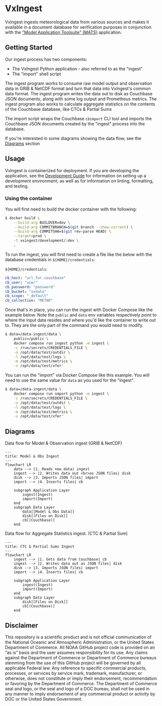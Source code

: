 # VxIngest

VxIngest ingests meteorological data from various sources and makes it available in a document database for verification purposes in conjunction with the ["Model Application Toolsuite" (MATS)](https://github.com/noaa-gsl/MATS) application.

## Getting Started

Our ingest process has two components:

* The VxIngest Python application - also referred to as the "ingest"
* The "import" shell script

The ingest program works to consume raw model output and observation data in GRIB & NetCDF format and turn that data into VxIngest's common data format. The ingest program writes the data out to disk as Couchbase JSON documents, along with some log output and Prometheus metrics. The ingest program also works to calculate aggregate statistics on the contents of the Couchbase database, like CTCs & Partial Sums

The import script wraps the Couchbase `cbimport` CLI tool and imports the Couchbase JSON documents created by the "ingest" process into the database.

If you're interested in some diagrams showing the data flow, see the [Diagrams](#diagrams) section

## Usage

VxIngest is containerized for deployment. If you are developing the application, see the [Development Guide](docs/development-guide.md) for information on setting up a development environment; as well as for information on linting, formatting, and testing.

### Using the container

You will first need to build the docker container with the following:

```bash
$ docker build \
    --build-arg BUILDVER=dev \
    --build-arg COMMITBRANCH=$(git branch --show-current) \
    --build-arg COMMITSHA=$(git rev-parse HEAD) \
    --target=prod \
    -t vxingest/development/:dev \
    .
```

To run the ingest, you will first need to create a file like the below with the database credentials in `${HOME}/credentials`:

`${HOME}/credentials`:

```yaml
cb_host: "url.for.couchbase"
cb_user: "user"
cb_password: "password"
cb_bucket: "vxdata"
cb_scope: "_default"
cb_collection: "METAR"
```

Once that's in place, you can run the ingest with Docker Compose like the example below. Note the `public` and `data` env variables respectively point to where the input data resides and where you'd like the container to write out to. They are the only part of the command you would need to modify.

```bash
$ data=/data-ingest/data \
    public=/public \
    docker compose run ingest python -m ingest \
    -c /run/secrets/CREDENTIALS_FILE \
    -o /opt/data/test/outdir \
    -l /opt/data/test/logs \
    -m /opt/data/test/metrics \
    -x /opt/data/test/xfer"
```

You can run the "import" via Docker Compose like this example. You will need to use the same value for `data` as you used for the "ingest".

```bash
$ data=/data-ingest/data \
    docker compose run import python -m ingest \
    -c /run/secrets/CREDENTIALS_FILE \
    -o /opt/data/test/outdir \
    -l /opt/data/test/logs \
    -m /opt/data/test/metrics \
    -x /opt/data/test/xfer"
```

## Diagrams

Data flow for Model & Observation ingest (GRIB & NetCDF)

```mermaid
---
title: Model & Obs Ingest
---
flowchart LR
    data --> |1. Reads new data| ingest
    ingest --> |2. Writes data out <br>as JSON files| disk
    disk --> |3. Imports JSON files| import
    import --> |4. Inserts files| cb

    subgraph Application Layer
        ingest(Ingest)
        import(Import)
    end
    subgraph Data Layer
        data[[Model & Obs Data]]
        disk[[Files on Disk]]
        cb[(Couchbase)]
    end
```

Data flow for Aggregate Statistics ingest. (CTC & Partial Sum)

```mermaid
---
title: CTC & Partial Sums Ingest
---
flowchart LR
    ingest --> |1. Gets data from Couchbase| cb
    ingest --> |2. Writes data out as JSON files| disk
    disk --> |3. Imports JSON files| import
    import --> |4. Inserts files| cb

    subgraph Application Layer
        ingest(Ingest)
        import(Import)
    end
    subgraph Data Layer
        disk[[Files on Disk]]
        cb[(Couchbase)]
    end
```

## Disclaimer

This repository is a scientific product and is not official communication of the National Oceanic and Atmospheric Administration, or the United States Department of Commerce. All NOAA GitHub project code is provided on an “as is” basis and the user assumes responsibility for its use. Any claims against the Department of Commerce or Department of Commerce bureaus stemming from the use of this GitHub project will be governed by all applicable Federal law. Any reference to specific commercial products, processes, or services by service mark, trademark, manufacturer, or otherwise, does not constitute or imply their endorsement, recommendation or favoring by the Department of Commerce. The Department of Commerce seal and logo, or the seal and logo of a DOC bureau, shall not be used in any manner to imply endorsement of any commercial product or activity by DOC or the United States Government.
